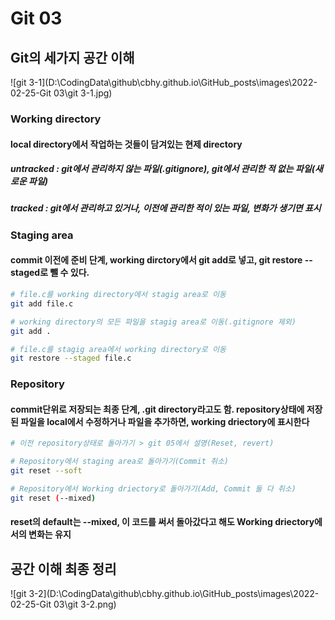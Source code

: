 # Git 03



## Git의 세가지 공간 이해

![git 3-1](D:\CodingData\github\cbhy.github.io\GitHub\_posts\images\2022-02-25-Git 03\git 3-1.jpg)

### Working directory

#### 	local directory에서 작업하는 것들이 담겨있는 현제 directory

##### 		untracked : git에서 관리하지 않는 파일(.gitignore), git에서 관리한 적 없는 파일(새로운 파일)

##### 		tracked : git에서 관리하고 있거나, 이전에 관리한 적이 있는 파일, 변화가 생기면 표시



### Staging area

#### 	commit 이전에 준비 단계, working dirctory에서 git add로 넣고, git restore --staged로 뺄 수 있다.	

```bash
# file.c를 working directory에서 stagig area로 이동
git add file.c
```

```bash
# working directory의 모든 파일을 stagig area로 이동(.gitignore 제외)
git add .
```

```bash
# file.c를 stagig area에서 working directory로 이동
git restore --staged file.c
```



### Repository

#### 	commit단위로 저장되는 최종 단계, .git directory라고도 함. repository상태에 저장된 파일을 local에서 수정하거나 파일을 추가하면, working driectory에 표시한다

```bash
# 이전 repository상태로 돌아가기 > git 05에서 설명(Reset, revert)
```

```bash
# Repository에서 staging area로 돌아가기(Commit 취소)
git reset --soft
```

```bash
# Repository에서 Working driectory로 돌아가기(Add, Commit 둘 다 취소)
git reset (--mixed)
```

#### 	reset의 default는  --mixed, 이 코드를 써서 돌아갔다고 해도 Working driectory에서의 변화는 유지



## 공간 이해 최종 정리

![git 3-2](D:\CodingData\github\cbhy.github.io\GitHub\_posts\images\2022-02-25-Git 03\git 3-2.png)
